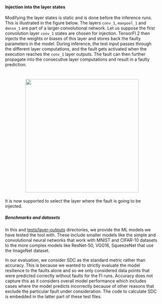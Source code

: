 #### Injection into the layer states

Modifying the layer states is static and is done before the inference runs. This is illustrated in the figure below. The layers `conv_1`, `maxpool_1` and `dense_1` are part of a larger convolutional network. Let us suppose the first convolution layer `conv_1` states are chosen for injection. TensorFI 2 then injects the weights or biases of this layer and stores back the faulty parameters in the model. During inference, the test input passes through the different layer computations, and the fault gets activated when the execution reaches the `conv_1` layer outputs. The fault can then further propagate into the consecutive layer computations and result in a faulty prediction.

<h1 align="center">
<img src="https://user-images.githubusercontent.com/29974283/119272285-0d840880-bbba-11eb-9a9f-d30c89c4b95c.png" height="370">
</h1>

It is now supported to select the layer where the fault is going to be injected.

##### Benchmarks and datasets

In this and [tests/layer-outputs](https://github.com/DependableSystemsLab/TensorFI2/blob/master/tests/layer-outputs) directories, we provide the ML models we have tested the tool with. These include smaller models like the simple and convolutional neural networks that work with MNIST and CIFAR-10 datasets to the more complex models like ResNet-50, VGG16, SqueezeNet that use the ImageNet dataset.

In our evaluation, we consider SDC as the standard metric rather than accuracy. This is because we wanted to strictly evaluate the model resilience to the faults alone and so we only considered data points that were predicted correctly without faults for the FI runs. Accuracy does not capture this as it considers overall model performance which includes cases where the model predicts incorrectly because of other reasons that exclude the particular fault under consideration. The code to calculate SDC is embedded in the latter part of these test files.